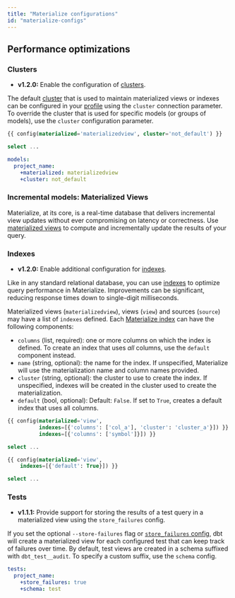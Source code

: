 ```yaml
---
title: "Materialize configurations"
id: "materialize-configs"
---
```


## Performance optimizations

### Clusters

<Changelog>

- **v1.2.0:** Enable the configuration of [clusters](https://github.com/MaterializeInc/materialize/blob/main/misc/dbt-materialize/CHANGELOG.md#120---2022-08-31).

</Changelog>

The default [cluster](https://materialize.com/docs/overview/key-concepts/#clusters) that is used to maintain materialized views or indexes can be configured in your [profile](/reference/profiles.yml) using the `cluster` connection parameter. To override the cluster that is used for specific models (or groups of models), use the `cluster` configuration parameter.

<File name='my_view_cluster.sql'>

```sql
{{ config(materialized='materializedview', cluster='not_default') }}

select ...
```

</File>

<File name='dbt_project.yml'>

```yaml
models:
  project_name:
    +materialized: materializedview
    +cluster: not_default
```

</File>



### Incremental models: Materialized Views

Materialize, at its core, is a real-time database that delivers incremental view updates without ever compromising on latency or correctness. Use [materialized views](https://materialize.com/docs/overview/key-concepts/#materialized-views) to compute and incrementally update the results of your query.

### Indexes

<Changelog>

- **v1.2.0:** Enable additional configuration for [indexes](https://github.com/MaterializeInc/materialize/blob/main/misc/dbt-materialize/CHANGELOG.md#120---2022-08-31).

</Changelog>

Like in any standard relational database, you can use [indexes](https://materialize.com/docs/overview/key-concepts/#indexes) to optimize query performance in Materialize. Improvements can be significant, reducing response times down to single-digit milliseconds.

Materialized views (`materializedview`), views (`view`) and sources (`source`) may have a list of `indexes` defined. Each [Materialize index](https://materialize.com/docs/sql/create-index/) can have the following components:

- `columns` (list, required): one or more columns on which the index is defined. To create an index that uses _all_ columns, use the `default` component instead.
- `name` (string, optional): the name for the index. If unspecified, Materialize will use the materialization name and column names provided.
- `cluster` (string, optional): the cluster to use to create the index. If unspecified, indexes will be created in the cluster used to create the materialization.
- `default` (bool, optional): Default: `False`. If set to `True`, creates a default index that uses all columns.

<File name='my_view_index.sql'>

```sql
{{ config(materialized='view',
          indexes=[{'columns': ['col_a'], 'cluster': 'cluster_a'}]) }}
          indexes=[{'columns': ['symbol']}]) }}

select ...
```

</File>

<File name='my_view_default_index.sql'>

```sql
{{ config(materialized='view',
    indexes=[{'default': True}]) }}

select ...
```

</File>

### Tests

<Changelog>

- **v1.1.1:** Provide support for storing the results of a test query in a materialized view using the `store_failures` config.

</Changelog>

If you set the optional `--store-failures` flag or [`store_failures` config](resource-configs/store_failures), dbt will create a materialized view for each configured test that can keep track of failures over time. By default, test views are created in a schema suffixed with `dbt_test__audit`. To specify a custom suffix, use the `schema` config.
<File name='dbt_project.yml'>

```yaml
tests:
  project_name:
    +store_failures: true
    +schema: test
```

</File>